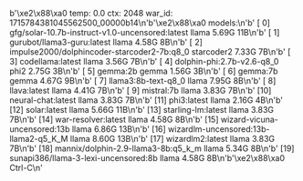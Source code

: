 b'\xe2\x88\xa0 temp: 0.0 ctx: 2048 war_id: 1715784381045562500_00000b14\n'b'\xe2\x88\xa0 models:\n'b' [ 0] gfg/solar-10.7b-instruct-v1.0-uncensored:latest        llama 5.69G          11B\n'b' [ 1] gurubot/llama3-guru:latest              llama 4.58G           8B\n'b' [ 2] impulse2000/dolphincoder-starcoder2-7b:q8_0   starcoder2 7.33G           7B\n'b' [ 3] codellama:latest                        llama 3.56G           7B\n'b' [ 4] dolphin-phi:2.7b-v2.6-q8_0               phi2 2.75G           3B\n'b' [ 5] gemma:2b                                gemma 1.56G           3B\n'b' [ 6] gemma:7b                                gemma 4.67G           9B\n'b' [ 7] llama3:8b-text-q8_0                     llama 7.95G           8B\n'b' [ 8] llava:latest                            llama 4.41G           7B\n'b' [ 9] mistral:7b                              llama 3.83G           7B\n'b' [10] neural-chat:latest                      llama 3.83G           7B\n'b' [11] phi3:latest                             llama 2.16G           4B\n'b' [12] solar:latest                            llama 5.66G          11B\n'b' [13] starling-lm:latest                      llama 3.83G           7B\n'b' [14] war-resolver:latest                     llama 4.58G           8B\n'b' [15] wizard-vicuna-uncensored:13b            llama 6.86G          13B\n'b' [16] wizardlm-uncensored:13b-llama2-q5_K_M        llama 8.60G          13B\n'b' [17] wizardlm2:latest                        llama 3.83G           7B\n'b' [18] mannix/dolphin-2.9-llama3-8b:q5_k_m        llama 5.34G           8B\n'b' [19] sunapi386/llama-3-lexi-uncensored:8b        llama 4.58G           8B\n'b'\xe2\x88\xa0 Ctrl-C\n'